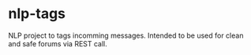 # nlp-tags
NLP project to tags incomming messages. Intended to be used for clean and safe forums via REST call.

